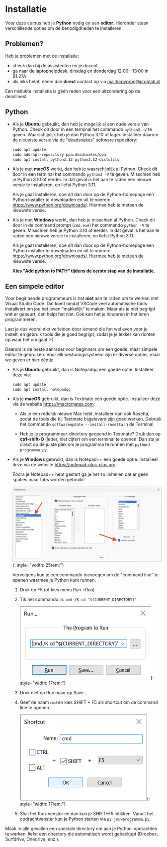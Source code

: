 # Installatie

Voor deze cursus heb je **Python** nodig en een **editor**. Hieronder staan verschillende opties om de benodigdheden te installeren.

## Problemen?

Heb je problemen met de installatie:

- check dan bij de assistenten en je docent
- ga naar de laptophelpdesk, dinsdag en donderdag 12:00--13:00 in B1.27A
- als niks helpt, neem dan **direct** contact op via <mailto:pyprog@proglab.nl>

Een mislukte installatie is géén reden voor een uitzondering op de deadlines!

## Python

-   Als je **Ubuntu** gebruikt, dan heb je mogelijk al een oude versie van Python. Check dit door in een terminal het commando `python3 -V` te geven. Waarschijnlijk heb je dan Python 3.10 of lager. Installeer daarom de nieuwste versie via de "deadsnakes" software repository:

        sudo apt update
        sudo add-apt-repository ppa:deadsnakes/ppa
        sudo apt install python3.12 python3.12-distutils

-   Als je met **macOS** werkt, dan heb je waarschijnlijk al Python. Check dit door in een terminal het commando `python3 -V` te geven. Misschien heb je Python 3.10 of eerder. In dat geval is het aan te raden een nieuwe versie te installeren, en liefst Python 3.11.

    Als je gaat installeren, doe dit dan door op de Python-homepage een Python installer te downloaden en uit te voeren: <https://www.python.org/downloads/>. Hiermee heb je meteen de nieuwste versie.

-   Als je met **Windows** werkt, dan heb je misschien al Python. Check dit door in de command prompt (`cmd.exe`) het commando `python -V` te geven. Misschien heb je Python 3.10 of eerder. In dat geval is het aan te raden een nieuwe versie te installeren, en liefst Python 3.11.

    Als je gaat installeren, doe dit dan door op de Python-homepage een Python installer te downloaden en uit te voeren: <https://www.python.org/downloads/>. Hiermee heb je meteen de nieuwste versie.
    
    **Kies "Add python to PATH" tijdens de eerste stap van de installatie.**

## Een simpele editor

Voor beginnende programmeurs is het **niet** aan te raden om te werken met Visual Studio Code. Dat komt omdat VSCode veel automatische tools installeert om jou het leven "makkelijk" te maken. Maar als je niet begrijpt wat er gebeurt, dan helpt het niet. Ook kan het je hinderen in het leren programmeren.

Laat je dus vooral niet verleiden door iemand die het wel even voor je instelt, en gebruik tools die je goed begrijpt, zodat je je lekker kan richten op waar het om gaat :-)

Daarom is de beste aanrader voor beginners om een goede, maar simpele editor te gebruiken. Voor elk besturingssysteem zijn er diverse opties, maar we geven er hier ééntje.

-   Als je **Ubuntu** gebruikt, dan is Notepadqq een goede optie. Installeer deze via:

        sudo apt update
        sudo apt install notepadqq

-   Als je **macOS** gebruikt, dan is Textmate een goede optie. Installeer deze via de website <https://macromates.com>.

    -   Als je een redelijk nieuwe Mac hebt, installeer dan ook Rosetta, zodat de tools die bij Textmate bijgeleverd zijn goed werken. Gebruik het commando `softwareupdate --install-rosetta` in de Terminal.

    -   Heb je je programmeer-directory geopend in Textmate? Druk dan op **ctrl-shift-O** (letter, niet cijfer) om een terminal te openen. Dan sta je direct op de juiste plek om je programma te runnen met `python3 programma.py`.

-   Als je **Windows** gebruikt, dan is Notepad++ een goede optie. Installeer deze via de website <https://notepad-plus-plus.org>.

    Zodra je Notepad++ hebt gestart ga je het zo instellen dat er geen spaties maar tabs worden gebruikt:

    ![](np-spaces.png){: style="width: 25rem;"}

    Vervolgens kun je een commando toevoegen om de "command line" te openen waarmee je Python kunt runnen.
    
    1. Druk op F5 (of kies menu Run->Run)
    
    2. Tik het commando in: `cmd /K cd "$(CURRENT_DIRECTORY)"`
    
        ![](np-command.png){: style="width: 17rem;"}
    
    3. Druk niet op Run maar op Save...
    
    4. Geef de naam `cmd` en kies SHIFT + F5 als shortcut om de command line te openen.

        ![](np-save.png){: style="width: 17rem;"}

    5. Sluit het Run-venster en dan kun je SHIFT+F5 intikken. Vanuit het opdrachtvenster kun je Python starten via `py jouwprogramma.py`.

Maak in alle gevallen een speciale directory om aan je Python-opdrachten te werken, liefst een directory die automatisch wordt gebackupt (Dropbox, Surfdrive, Onedrive, enz.). 
